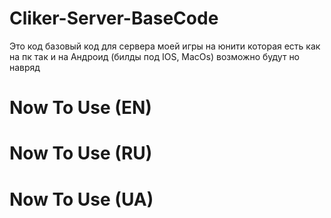 # Cliker-Server-BaseCode
Это код базовый код для сервера моей игры на юнити которая есть как на пк так и на Андроид (билды под IOS, MacOs) возможно будут но навряд


# Now To Use (EN)


# Now To Use (RU)



# Now To Use (UA)
